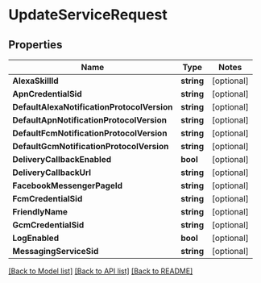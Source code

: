 # UpdateServiceRequest

## Properties
Name | Type | Notes
------------ | ------------- | -------------
**AlexaSkillId** | **string** | [optional] 
**ApnCredentialSid** | **string** | [optional] 
**DefaultAlexaNotificationProtocolVersion** | **string** | [optional] 
**DefaultApnNotificationProtocolVersion** | **string** | [optional] 
**DefaultFcmNotificationProtocolVersion** | **string** | [optional] 
**DefaultGcmNotificationProtocolVersion** | **string** | [optional] 
**DeliveryCallbackEnabled** | **bool** | [optional] 
**DeliveryCallbackUrl** | **string** | [optional] 
**FacebookMessengerPageId** | **string** | [optional] 
**FcmCredentialSid** | **string** | [optional] 
**FriendlyName** | **string** | [optional] 
**GcmCredentialSid** | **string** | [optional] 
**LogEnabled** | **bool** | [optional] 
**MessagingServiceSid** | **string** | [optional] 

[[Back to Model list]](../README.md#documentation-for-models) [[Back to API list]](../README.md#documentation-for-api-endpoints) [[Back to README]](../README.md)


